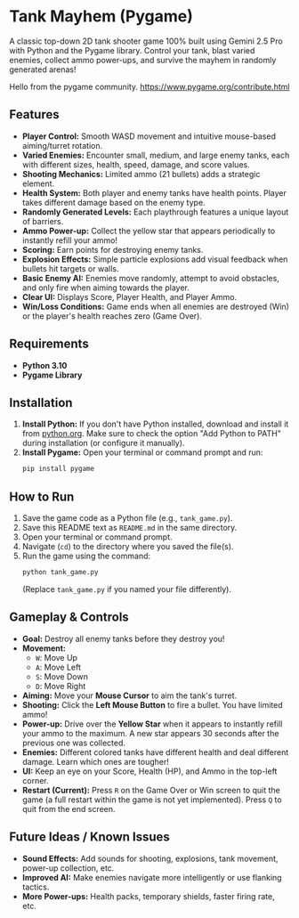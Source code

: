 # Tank Mayhem (Pygame)

A classic top-down 2D tank shooter game 100% built using Gemini 2.5 Pro with Python and the Pygame library. Control your tank, blast varied enemies, collect ammo power-ups, and survive the mayhem in randomly generated arenas!

Hello from the pygame community. https://www.pygame.org/contribute.html

## Features

*   **Player Control:** Smooth WASD movement and intuitive mouse-based aiming/turret rotation.
*   **Varied Enemies:** Encounter small, medium, and large enemy tanks, each with different sizes, health, speed, damage, and score values.
*   **Shooting Mechanics:** Limited ammo (21 bullets) adds a strategic element.
*   **Health System:** Both player and enemy tanks have health points. Player takes different damage based on the enemy type.
*   **Randomly Generated Levels:** Each playthrough features a unique layout of barriers.
*   **Ammo Power-up:** Collect the yellow star that appears periodically to instantly refill your ammo!
*   **Scoring:** Earn points for destroying enemy tanks.
*   **Explosion Effects:** Simple particle explosions add visual feedback when bullets hit targets or walls.
*   **Basic Enemy AI:** Enemies move randomly, attempt to avoid obstacles, and only fire when aiming towards the player.
*   **Clear UI:** Displays Score, Player Health, and Player Ammo.
*   **Win/Loss Conditions:** Game ends when all enemies are destroyed (Win) or the player's health reaches zero (Game Over).

## Requirements

*   **Python 3.10**
*   **Pygame Library**

## Installation

1.  **Install Python:** If you don't have Python installed, download and install it from [python.org](https://www.python.org/downloads/). Make sure to check the option "Add Python to PATH" during installation (or configure it manually).
2.  **Install Pygame:** Open your terminal or command prompt and run:
    ```bash
    pip install pygame
    ```

## How to Run

1.  Save the game code as a Python file (e.g., `tank_game.py`).
2.  Save this README text as `README.md` in the same directory.
3.  Open your terminal or command prompt.
4.  Navigate (`cd`) to the directory where you saved the file(s).
5.  Run the game using the command:
    ```bash
    python tank_game.py
    ```
    (Replace `tank_game.py` if you named your file differently).

## Gameplay & Controls

*   **Goal:** Destroy all enemy tanks before they destroy you!
*   **Movement:**
    *   `W`: Move Up
    *   `A`: Move Left
    *   `S`: Move Down
    *   `D`: Move Right
*   **Aiming:** Move your **Mouse Cursor** to aim the tank's turret.
*   **Shooting:** Click the **Left Mouse Button** to fire a bullet. You have limited ammo!
*   **Power-up:** Drive over the **Yellow Star** when it appears to instantly refill your ammo to the maximum. A new star appears 30 seconds after the previous one was collected.
*   **Enemies:** Different colored tanks have different health and deal different damage. Learn which ones are tougher!
*   **UI:** Keep an eye on your Score, Health (HP), and Ammo in the top-left corner.
*   **Restart (Current):** Press `R` on the Game Over or Win screen to quit the game (a full restart within the game is not yet implemented). Press `Q` to quit from the end screen.

## Future Ideas / Known Issues

*   **Sound Effects:** Add sounds for shooting, explosions, tank movement, power-up collection, etc.
*   **Improved AI:** Make enemies navigate more intelligently or use flanking tactics.
*   **More Power-ups:** Health packs, temporary shields, faster firing rate, etc.
